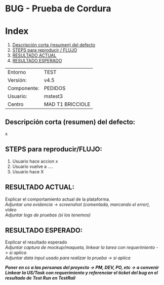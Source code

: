 # BUG - Prueba de Cordura

# Index
1. [Descripción corta (resumen) del defecto](#description)
2. [STEPS para reproducir / FLUJO](#flow)
3. [RESULTADO ACTUAL](#currentResult)
4. [RESULTADO ESPERADO](#expectedResult)

|  |  |
|--|--|
| Entorno  | TEST |
| Versión:  | v4.5 |
| Componente:  | PEDIDOS |
| Usuario:  | mstest3 |
| Centro  | MAD T1 BRICCIOLE |

## Descripción corta (resumen) del defecto: <a name="description"></a>

x

## STEPS para reproducir/FLUJO: <a name="flow"></a>

1. Usuario hace accion x
2. Usuario vuelve a ....
3. Usuario hace X

## RESULTADO ACTUAL: <a name="currentResult"></a>

Explicar el comportamiento actual de la plataforma.<br>
*Adjuntar una evidencia -> screenshot (comentada, marcando el error), video*<br>
*Adjuntar logs de pruebas (si los tenemos)*

## RESULTADO ESPERADO: <a name="expectedResult"></a>

Explicar el resultado esperado<br>
*Adjuntar captura de mockup/maqueta, linkear la tarea con requerimiento - > si aplica*<br>
*Adjuntar data input usado para realizar la prueba -> si aplica*

***Poner en cc a las personas del proyecto -> PM, DEV, PO, etc -> a convenir***<br>
***Linkear la US/Task con requerimiento y referenciar el ticket del bug en el resultado de Test Run en TestRail***
